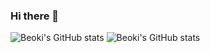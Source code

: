 ### Hi there 👋

![Beoki's GitHub stats](https://github-readme-stats-ttubeoki.vercel.app/api?username=Ttubeoki&count_private=true&layout=compact&theme=tokyonight&show_icons=true)
![Beoki's GitHub stats](https://github-readme-stats-ttubeoki.vercel.app/api/top-langs/?username=Ttubeoki&theme=dracula&layout=compact)
